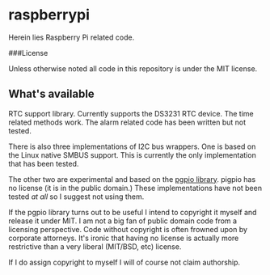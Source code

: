 # raspberrypi

Herein lies Raspberry Pi related code.

###License

Unless otherwise noted all code in this repository is under the MIT license.

## What's available

RTC support library. Currently supports the DS3231 RTC device. The time related methods work. The alarm related code has been written but not tested.

There is also three implementations of I2C bus wrappers. One is based on the Linux native SMBUS support. This is currently the only implementation that has been tested.

The other two are experimental and based on the [pgpio library](http://abyz.co.uk/rpi/pigpio/). pigpio has no license (it is in the public domain.) These implementations have not been tested *at all* so I suggest not using them.

If the pgpio library turns out to be useful I intend to copyright it myself and release it under MIT. I am not a big fan of public domain code from a licensing perspective. Code without copyright is often frowned upon by corporate attorneys. It's ironic that having no license is actually more restrictive than a very liberal (MIT/BSD, etc) license.

If I do assign copyright to myself I will of course not claim authorship.
